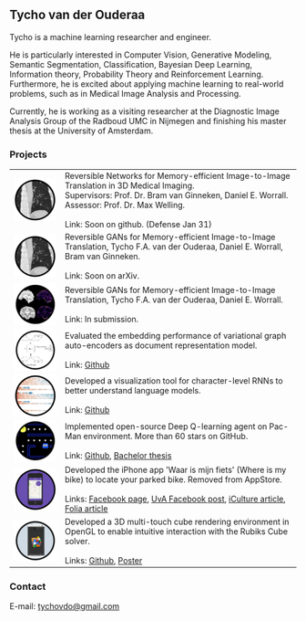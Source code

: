 ## Tycho van der Ouderaa
Tycho is a machine learning researcher and engineer.

He is particularly interested in Computer Vision, Generative Modeling, Semantic Segmentation, Classification, Bayesian Deep Learning, Information theory, Probability Theory and Reinforcement Learning. Furthermore, he is excited about applying machine learning to real-world problems, such as in Medical Image Analysis and Processing.

Currently, he is working as a visiting researcher at the Diagnostic Image Analysis Group of the Radboud UMC in Nijmegen and finishing his master thesis at the University of Amsterdam.

### Projects

<table style="width:100%">

<tr><td>
<img align="left" src="https://raw.githubusercontent.com/tychovdo/tychovdo.github.io/master/logo_lungs.png" width="200">
</td><td>
Reversible Networks for Memory-efficient Image-to-Image Translation in 3D Medical Imaging. <br>
Supervisors: Prof. Dr. Bram van Ginneken, Daniel E. Worrall. Assessor: Prof. Dr. Max Welling.
<br><br>
Link: Soon on github. (Defense Jan 31)
</td></tr>

<tr><td>
<img align="left" src="https://raw.githubusercontent.com/tychovdo/tychovdo.github.io/master/logo_lungs.png" width="200">
</td><td>
Reversible GANs for Memory-efficient Image-to-Image Translation, Tycho F.A. van der Ouderaa, Daniel E. Worrall, Bram van Ginneken.
<br><br>
Link: Soon on arXiv.
</td></tr>

<tr><td>
<img align="left" src="https://raw.githubusercontent.com/tychovdo/tychovdo.github.io/master/logo_brains.png" width="200">
</td><td>
Reversible GANs for Memory-efficient Image-to-Image Translation, Tycho F.A. van der Ouderaa, Daniel E. Worrall.
<br><br>
Link: In submission.
</td></tr>

<tr><td>
<img align="left" src="https://raw.githubusercontent.com/tychovdo/tychovdo.github.io/master/logo_geovec.png" width="200">
</td><td>
Evaluated the embedding performance of variational graph auto-encoders as document representation model.
<br><br>
Link: <a href="https://github.com/tychovdo/Geo-Vec">Github</a>
</td></tr>

<tr><td>
<img align="left" src="https://raw.githubusercontent.com/tychovdo/tychovdo.github.io/master/logo_text.png" width="200">
</td><td>
Developed a visualization tool for character-level RNNs to better understand language models.
<br><br>
Link: <a href="https://github.com/tychovdo/Char-RNN-Understanding">Github</a>
</td></tr>

<tr><td>
<img align="left" src="https://raw.githubusercontent.com/tychovdo/tychovdo.github.io/master/logo_pacman.png" width="200">
</td><td>
Implemented open-source Deep Q-learning agent on Pac-Man environment.
More than 60 stars on GitHub.
<br><br>
Link: <a href="https://github.com/tychovdo/PacmanDQN">Github</a>, <a href="https://esc.fnwi.uva.nl/thesis/centraal/files/f323981448.pdf">Bachelor thesis</a>
</td></tr>

<tr><td>
<img align="left" src="https://raw.githubusercontent.com/tychovdo/tychovdo.github.io/master/logo_bike.png" width="200">
</td><td>
Developed the iPhone app 'Waar is mijn fiets' (Where is my bike) to locate your parked bike.
Removed from AppStore.
<br><br>
Links:
<a href="https://www.facebook.com/Waar-is-mijn-fiets-1969877673236736/">Facebook page</a>, 
<a href="https://www.facebook.com/UniversityofAmsterdam/posts/handig-uva-student-tycho-van-der-ouderaa-lanceerde-vorige-week-zijn-gratis-app-w/1052875591390226/">UvA Facebook post</a>, 
<a href="https://www.iculture.nl/nieuws/waar-is-mijn-fiets-terugvinden-iphone-app/">iCulture article</a>, 
<a href="https://www.folia.nl/actueel/95821/nooit-meer-zoeken-naar-je-fiets?fbclid=IwAR0F6niXxk1MGtyFLjYisOp5Z6p-cqeQutkRHsVEAJ6FOc-1zMddDpHY02g">Folia article</a>
</td></tr>

<tr><td>
<img align="left" src="https://raw.githubusercontent.com/tychovdo/tychovdo.github.io/master/logo_rubiks.PNG" width="200">
</td><td>
Developed a 3D multi-touch cube rendering environment in OpenGL to enable intuitive interaction with the Rubiks Cube solver.
<br><br>
Links: <a href="http://maicotimmerman.github.io/RubiksCube/">Github</a>,
<a href="http://maicotimmerman.github.io/RubiksCube/static/RubiksCubePoster.png">Poster</a> </td></tr>
</table>


### Contact

E-mail: tychovdo@gmail.com
